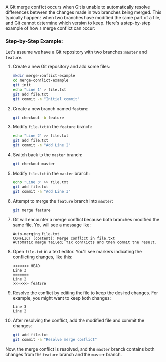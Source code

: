 A Git merge conflict occurs when Git is unable to automatically resolve differences between the changes made in two branches being merged. 
This typically happens when two branches have modified the same part of a file, and Git cannot determine which version to keep. Here's a step-by-step example of how a merge conflict can occur:

### Step-by-Step Example:
Let's assume we have a Git repository with two branches: `master` and `feature`.

1. Create a new Git repository and add some files:
   ```bash
   mkdir merge-conflict-example
   cd merge-conflict-example
   git init
   echo "Line 1" > file.txt
   git add file.txt
   git commit -m "Initial commit"
   ```

2. Create a new branch named `feature`:
   ```bash
   git checkout -b feature
   ```

3. Modify `file.txt` in the `feature` branch:
   ```bash
   echo "Line 2" >> file.txt
   git add file.txt
   git commit -m "Add Line 2"
   ```

4. Switch back to the `master` branch:
   ```bash
   git checkout master
   ```

5. Modify `file.txt` in the `master` branch:
   ```bash
   echo "Line 3" >> file.txt
   git add file.txt
   git commit -m "Add Line 3"
   ```

6. Attempt to merge the `feature` branch into `master`:
   ```bash
   git merge feature
   ```

7. Git will encounter a merge conflict because both branches modified the same file. You will see a message like:
   ```
   Auto-merging file.txt
   CONFLICT (content): Merge conflict in file.txt
   Automatic merge failed; fix conflicts and then commit the result.
   ```

8. Open `file.txt` in a text editor. You'll see markers indicating the conflicting changes, like this:
   ```plaintext
   <<<<<<< HEAD
   Line 3
   =======
   Line 2
   >>>>>>> feature
   ```

9. Resolve the conflict by editing the file to keep the desired changes. For example, you might want to keep both changes:
   ```plaintext
   Line 3
   Line 2
   ```

10. After resolving the conflict, add the modified file and commit the changes:
    ```bash
    git add file.txt
    git commit -m "Resolve merge conflict"
    ```

Now, the merge conflict is resolved, and the `master` branch contains both changes from the `feature` branch and the `master` branch.
